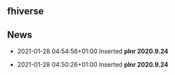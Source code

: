 ## fhiverse

## News
- 2021-01-28 04:54:56+01:00 Inserted **plnr 2020.9.24**

- 2021-01-28 04:50:26+01:00 Inserted **plnr 2020.9.24**


